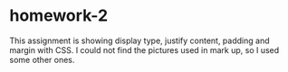 # homework-2
This assignment is showing display type, justify content, padding and margin with CSS. I could not find the pictures used in mark up, so I used some other ones.